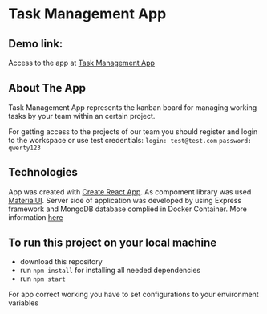 # Task Management App

## Demo link:

Access to the app at [Task Management App](https://atiragramk.github.io/task-management-app/)

## About The App

Task Management App represents the kanban board for managing working tasks by your team within an certain project.

For getting access to the projects of our team you should register and login to the workspace or use test credentials:
`login: test@test.com`
`password: qwerty123`

## Technologies

App was created with [Create React App](https://github.com/facebook/create-react-app).
As compoment library was used [MaterialUI](https://mui.com/material-ui/getting-started/overview/).
Server side of application was developed by using Express framework and MongoDB database complied in Docker Container. More information [here](https://github.com/atiragramk/task-management-app-backend)

## To run this project on your local machine

- download this repository
- run `npm install` for installing all needed dependencies
- run `npm start`

For app correct working you have to set configurations to your environment variables
